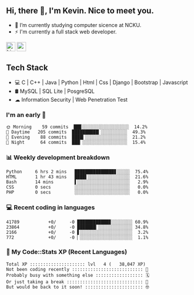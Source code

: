 ## Hi, there 👋, I'm Kevin. Nice to meet you.

- 🌱 I’m currently studying computer sicence at NCKU.
- ⚡ I'm currently a full stack web developer.

<a href="https://www.linkedin.com/in/kevin12686/"><img alt="LinkedIn" src="https://img.shields.io/badge/linkedin%20-%230077B5.svg?&style=for-the-badge&logo=linkedin&logoColor=white" height=25></a>
<a href="https://www.instagram.com/kevin12686/"><img src="https://img.shields.io/badge/instagram-3f729b?&style=for-the-badge&logo=instagram&logoColor=white" height=25></a>

## Tech Stack

* 💻 C | C++ | Java | Python | Html | Css | Django | Bootstrap | Javascript
* 🛢️ MySQL | SQL Lite | PosgreSQL
* ☁ Information Security | Web Penetration Test

### I'm an early 🐤

<!-- early_bird start -->

```text
🌞 Morning    59 commits  ██▉░░░░░░░░░░░░░░░░░░  14.2%
🌆 Daytime   205 commits  ██████████▎░░░░░░░░░░  49.3%
🌃 Evening    88 commits  ████▍░░░░░░░░░░░░░░░░  21.2%
🌙 Night      64 commits  ███▏░░░░░░░░░░░░░░░░░  15.4%
```

<!-- early_bird end -->

### 📊 Weekly development breakdown

<!-- code_time start -->

```text
Python     6 hrs 2 mins   ███████████████▊░░░░░  75.4%
HTML       1 hr 43 mins   ████▌░░░░░░░░░░░░░░░░  21.6%
Bash       14 mins        ▌░░░░░░░░░░░░░░░░░░░░   2.9%
CSS        0 secs         ░░░░░░░░░░░░░░░░░░░░░   0.0%
PHP        0 secs         ░░░░░░░░░░░░░░░░░░░░░   0.0%
```

<!-- code_time end -->

### 💻 Recent coding in languages

<!-- code_diff start -->

```text
41789           +0/     -0 ████████████▊░░░░░░░░ 60.9%
23864           +0/     -0 ███████▎░░░░░░░░░░░░░ 34.8%
2166            +0/     -0 ▋░░░░░░░░░░░░░░░░░░░░  3.2%
772             +0/     -0 ▏░░░░░░░░░░░░░░░░░░░░  1.1%
```

<!-- code_diff end -->

### 🧰 My Code::Stats XP (Recent Languages)

<!-- codestats start -->

```text
Total XP ::::::::::::::::::::: lvl   4 (   38,047 XP) 
Not been coding recently ::::::::::::::::::::::::::: 🙈
Probably busy with something else :::::::::::::::::: 🗓
Or just taking a break ::::::::::::::::::::::::::::: 🌴
But would be back to it soon! :::::::::::::::::::::: 🤓
```

<!-- codestats end -->
